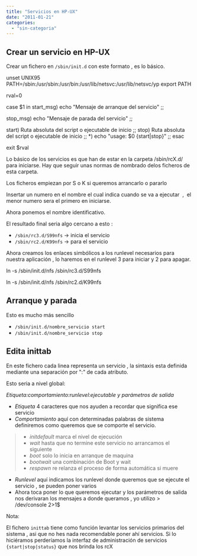 ```yaml
---
title: "Servicios en HP-UX"
date: "2011-01-21"
categories: 
  - "sin-categoria"
---
```


## Crear un servicio en HP-UX

Crear un fichero en `/sbin/init.d` con este formato , es lo básico.

unset UNIX95
PATH=/sbin:/usr/sbin:/usr/bin:/usr/lib/netsvc:/usr/lib/netsvc/yp
export PATH

rval=0

case $1 in
start\_msg)
           echo "Mensaje de arranque del servicio"
           ;;

stop\_msg)
           echo "Mensaje de parada del servicio"
           ;;

start)
            Ruta absoluta del script o ejecutable de inicio
            ;;
stop)
            Ruta absoluta del script o ejecutable de inicio
            ;;
\*)
echo "usage: $0 {start|stop}"
;;
esac

exit $rval

Lo básico de los servicios es que han de estar en la carpeta /sbin/rcX.d/ para iniciarse. Hay que seguir unas normas de nombrado delos ficheros de esta carpeta.

Los ficheros empiezan por S o K si queremos arrancarlo o pararlo

Insertar un numero en el nombre el cual indica cuando se va a ejecutar  ,  el menor numero sera el primero en iniciarse.

Ahora ponemos el nombre identificativo.

El resultado final seria algo cercano a esto :

- `/sbin/rc3.d/S99nfs` -> inicia el servicio
- `/sbin/rc2.d/K99nfs` -> para el servicio

Ahora creamos los enlaces simbólicos a los runlevel necesarios para nuestra aplicación , lo haremos en el runlevel 3 para iniciar y 2 para apagar.

ln -s /sbin/init.d/nfs /sbin/rc3.d/S99nfs

ln -s /sbin/init.d/nfs /sbin/rc2.d/K99nfs

## Arranque y parada

Esto es mucho más sencillo

- `/sbin/init.d/nombre_servicio start`
- `/sbin/init.d/nombre_servicio stop`

## Edita inittab

En este fichero cada linea representa un servicio , la sintaxis esta definida mediante una separación por ":" de cada atributo.

Esto seria a nivel global:

_Etiqueta:comportamiento:runlevel:ejecutable y parámetros de salida_

- _Etiqueta_ 4 caracteres que nos ayuden a recordar que significa ese servicio
- _Comportamiento_ aquí con determinadas palabras de sistema definiremos como queremos que se comporte el servicio.

> - _initdefault_ marca el nivel de ejecución
> - _wait_ hasta que no termine este servicio no arrancamos el siguiente
> - _boot_ solo lo inicia en arranque de maquina
> - _bootwait_ una combinación de Boot y wait
> - _respawn_ re relanza el proceso de forma automática si muere

- _Runlevel_ aquí indicamos los runlevel donde queremos que se ejecute el servicio , se pueden poner varios
- Ahora toca poner lo que queremos ejecutar y los parámetros de salida nos derivaran los mensajes a donde queramos , yo utilizo > /dev/console 2>1$

Nota:

El fichero `inittab` tiene como función levantar los servicios primarios del sistema , asi que no hes nada recomendable poner ahí servicios. Si lo hiciéramos perderíamos la interfaz de administración de servicios `{start|stop|status}` que nos brinda los rcX
